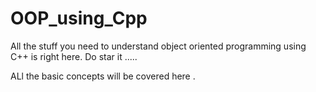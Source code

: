 # OOP_using_Cpp
All the stuff you need to understand object oriented programming using C++ is right here. Do star it .....

ALl the basic concepts will be covered here .

